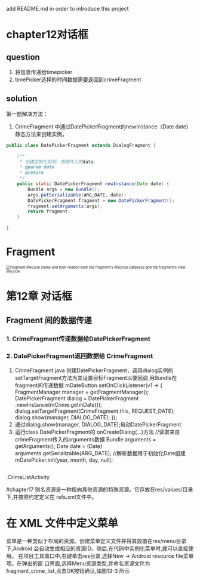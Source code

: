 add README.md in order to introduce this project



# chapter12对话框
## question
1. 将信息传递给timepicker
2. timePicker选择的时间数据需要返回到crimeFragment
## solution
第一题解决方法：
1. CrimeFragment 中通过DatePickerFragment的newInstance（Date date）静态方法来创建实例。
```java
public class DatePickerFragment extends DialogFragment {

    /**
     * 创建定制化实例，根据传入的date。
     * @param date
     * @return
     */    
    public static DatePickerFragment newInstance(Date date) {
        Bundle args = new Bundle();
        args.putSerializable(ARG_DATE, date);
        DatePickerFragment fragment = new DatePickerFragment();
        fragment.setArguments(args);
        return fragment;
    }

}
```

# Fragment

<img src="https://developer.android.com/images/guide/fragments/fragment-view-lifecycle.png" alt="fragment lifecycle states and their relation both the fragment's             lifecycle callbacks and the fragment's view lifecycle" style="zoom: 67%;" />



# 第12章 对话框

## Fragment 间的数据传递

### 1. CrimeFragment传递数据给DatePickerFragment

### 2. DatePickerFragment返回数据给 CrimeFragment
1. CrimeFragment.java 创建DatePickerFragment，调用dialog实例的setTargetFragment方法为其设置目标Fragment以便回调
用Bundle在fragment间传递数据
        mDateButton.setOnClickListener(v1 -> {
            FragmentManager manager = getFragmentManager();
            DatePickerFragment dialog = DatePickerFragment
                    .newInstance(mCrime.getmDate());
            dialog.setTargetFragment(CrimeFragment.this, REQUEST_DATE);
            dialog.show(manager, DIALOG_DATE);
        });
2. 通过dialog.show(manager, DIALOG_DATE);启动DatePickerFragment 
3. 运行class DatePickerFragment的 onCreateDialog(...)方法
    //读取来自crimeFragment传入的arguments数据
            Bundle arguments = getArguments();
            Date date = (Date) arguments.getSerializable(ARG_DATE); 
    //解析数据用于初始化Date组建
            mDatePicker.init(year, month, day, null);

## 
.CrimeListActivity

#chapter17
别名资源是一种指向其他资源的特殊资源。它存放在res/values/目录下,并按照约定定义在
refs.xml文件中。
# 在 XML 文件中定义菜单
菜单是一种类似于布局的资源。创建菜单定义文件并将其放置在res/menu目录下,Android
会自动生成相应的资源ID。随后,在代码中实例化菜单时,就可以直接使用。
在项目工具窗口中,右键单击res目录,选择New → Android resource file菜单项。在弹出的窗
口界面,选择Menu资源类型,并命名资源文件为fragment_crime_list,点击OK按钮确认,如图13-3
所示
